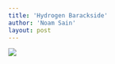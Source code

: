```yaml
---
title: 'Hydrogen Barackside'
author: 'Noam Sain'
layout: post
---
```


![](http://4.bp.blogspot.com/_8aN4krk1nsk/Ss-z_rT0HtI/AAAAAAAAAQ4/-_b7u7DYKC4/s400/Image.jpg)
